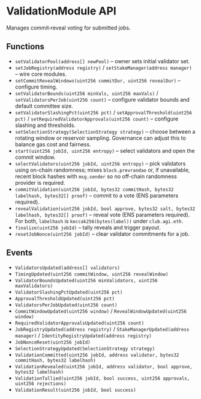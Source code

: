 # ValidationModule API

Manages commit‑reveal voting for submitted jobs.

## Functions

- `setValidatorPool(address[] newPool)` – owner sets initial validator set.
- `setJobRegistry(address registry)` / `setStakeManager(address manager)` – wire core modules.
- `setCommitRevealWindows(uint256 commitDur, uint256 revealDur)` – configure timing.
- `setValidatorBounds(uint256 minVals, uint256 maxVals)` / `setValidatorsPerJob(uint256 count)` – configure validator bounds and default committee size.
- `setValidatorSlashingPct(uint256 pct)` / `setApprovalThreshold(uint256 pct)` / `setRequiredValidatorApprovals(uint256 count)` – configure slashing and thresholds.
- `setSelectionStrategy(SelectionStrategy strategy)` – choose between a rotating window or reservoir sampling. Governance can adjust this to balance gas cost and fairness.
- `start(uint256 jobId, uint256 entropy)` – select validators and open the commit window.
- `selectValidators(uint256 jobId, uint256 entropy)` – pick validators using on-chain randomness; mixes `block.prevrandao` or, if unavailable, recent block hashes with `msg.sender` so no off-chain randomness provider is required.
- `commitValidation(uint256 jobId, bytes32 commitHash, bytes32 labelhash, bytes32[] proof)` – commit to a vote (ENS parameters required).
- `revealValidation(uint256 jobId, bool approve, bytes32 salt, bytes32 labelhash, bytes32[] proof)` – reveal vote (ENS parameters required).
  For both, `labelhash` is `keccak256(bytes(label))` under `club.agi.eth`.
- `finalize(uint256 jobId)` – tally reveals and trigger payout.
- `resetJobNonce(uint256 jobId)` – clear validator commitments for a job.

## Events

- `ValidatorsUpdated(address[] validators)`
- `TimingUpdated(uint256 commitWindow, uint256 revealWindow)`
- `ValidatorBoundsUpdated(uint256 minValidators, uint256 maxValidators)`
- `ValidatorSlashingPctUpdated(uint256 pct)`
- `ApprovalThresholdUpdated(uint256 pct)`
- `ValidatorsPerJobUpdated(uint256 count)`
- `CommitWindowUpdated(uint256 window)` / `RevealWindowUpdated(uint256 window)`
- `RequiredValidatorApprovalsUpdated(uint256 count)`
- `JobRegistryUpdated(address registry)` / `StakeManagerUpdated(address manager)` / `IdentityRegistryUpdated(address registry)`
- `JobNonceReset(uint256 jobId)`
- `SelectionStrategyUpdated(SelectionStrategy strategy)`
- `ValidationCommitted(uint256 jobId, address validator, bytes32 commitHash, bytes32 labelhash)`
- `ValidationRevealed(uint256 jobId, address validator, bool approve, bytes32 labelhash)`
- `ValidationTallied(uint256 jobId, bool success, uint256 approvals, uint256 rejections)`
- `ValidationResult(uint256 jobId, bool success)`
